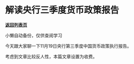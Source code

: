 # 解读央行三季度货币政策报告

[**返回列表页**](/gzh/政事堂2019)

小懒自动备份，仅供查阅学习

今天跟大家聊一下11月19日央行第三季度中国货币政策执行报告。

  

考虑到文章比较反人性，本篇文章设置为收费。

